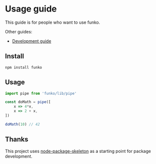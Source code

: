 # Usage guide

This guide is for people who want to use funko. 

Other guides:
* [Development guide](development.md)

## Install

`npm install funko`

## Usage

```js
import pipe from 'funko/lib/pipe'

const doMath = pipe([
    x => 4*x,
    x => 2 + x,
])

doMath(10) // 42
```

## Thanks

This project uses [node-package-skeleton](https://github.com/mickvangelderen/node-package-skeleton) as a starting point for package development. 
